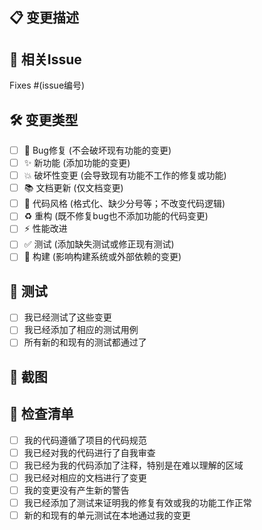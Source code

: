 ## 📋 变更描述
<!-- 简洁清晰地描述你的变更 -->

## 🔗 相关Issue
<!-- 如果有相关的issue，请在此链接 -->
Fixes #(issue编号)

## 🛠️ 变更类型
<!-- 在适用的选项前打勾 -->
- [ ] 🐛 Bug修复 (不会破坏现有功能的变更)
- [ ] ✨ 新功能 (添加功能的变更)
- [ ] 💥 破坏性变更 (会导致现有功能不工作的修复或功能)
- [ ] 📚 文档更新 (仅文档变更)
- [ ] 🎨 代码风格 (格式化、缺少分号等；不改变代码逻辑)
- [ ] ♻️ 重构 (既不修复bug也不添加功能的代码变更)
- [ ] ⚡️ 性能改进
- [ ] ✅ 测试 (添加缺失测试或修正现有测试)
- [ ] 🔧 构建 (影响构建系统或外部依赖的变更)

## 🧪 测试
<!-- 描述你测试变更的方法 -->
- [ ] 我已经测试了这些变更
- [ ] 我已经添加了相应的测试用例
- [ ] 所有新的和现有的测试都通过了

## 📸 截图
<!-- 如果适用，添加截图来展示变更效果 -->

## 📝 检查清单
- [ ] 我的代码遵循了项目的代码规范
- [ ] 我已经对我的代码进行了自我审查
- [ ] 我已经为我的代码添加了注释，特别是在难以理解的区域
- [ ] 我已经对相应的文档进行了变更
- [ ] 我的变更没有产生新的警告
- [ ] 我已经添加了测试来证明我的修复有效或我的功能工作正常
- [ ] 新的和现有的单元测试在本地通过我的变更